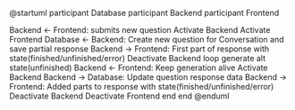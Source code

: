 @startuml
participant Database
participant Backend
participant Frontend

Backend <- Frontend: submits new question
Activate Backend
Activate Frontend
Database <- Backend: Create new question for Conversation and save partial response
Backend -> Frontend: First part of response with state(finished/unfinished/error)
Deactivate Backend
loop generate
alt state(unfinished)
Backend <- Frontend: Keep generation alive
Activate Backend
Backend -> Database: Update question response data
Backend -> Frontend: Added parts to response with state(finished/unfinished/error)
Deactivate Backend
Deactivate Frontend
end
end
@enduml
